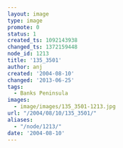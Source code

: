 ```yaml
---
layout: image
type: image
promote: 0
status: 1
created_ts: 1092143938
changed_ts: 1372159448
node_id: 1213
title: '135_3501'
author: anj
created: '2004-08-10'
changed: '2013-06-25'
tags:
  - Banks Peninsula
images:
  - image/images/135_3501-1213.jpg
url: "/2004/08/10/135_3501/"
aliases:
  - "/node/1213/"
date: '2004-08-10'
---
```



